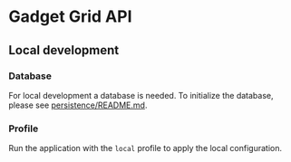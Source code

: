 # Gadget Grid API

## Local development

### Database

For local development a database is needed.
To initialize the database, please see [persistence/README.md](persistence/README.md). 

### Profile

Run the application with the `local` profile to apply the local configuration.